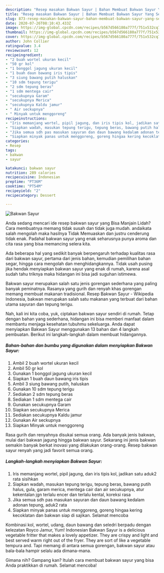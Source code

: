 ```yaml
---
description: "Resep masakan Bakwan Sayur | Bahan Membuat Bakwan Sayur Yang Sedap"
title: "Resep masakan Bakwan Sayur | Bahan Membuat Bakwan Sayur Yang Sedap"
slug: 873-resep-masakan-bakwan-sayur-bahan-membuat-bakwan-sayur-yang-sedap
date: 2020-07-26T08:10:43.433Z
image: https://img-global.cpcdn.com/recipes/b567d566180a777f/751x532cq70/bakwan-sayur-foto-resep-utama.jpg
thumbnail: https://img-global.cpcdn.com/recipes/b567d566180a777f/751x532cq70/bakwan-sayur-foto-resep-utama.jpg
cover: https://img-global.cpcdn.com/recipes/b567d566180a777f/751x532cq70/bakwan-sayur-foto-resep-utama.jpg
author: John Collier
ratingvalue: 3.4
reviewcount: 12
recipeingredient:
- "2 buah wortel ukuran kecil"
- "50 gr kol"
- "1 bonggol jagung ukuran kecil"
- "1 buah daun bawang iris tipis"
- "3 siung bawang putih haluskan"
- "10 sdm tepung terigu"
- "2 sdm tepung beras"
- "1 sdm mentega cair"
- "secukupnya Garam"
- "secukupnya Merica"
- "secukupnya Kaldu jamur"
- " Air seckupnya"
- " Minyak untuk menggoreng"
recipeinstructions:
- "Iris memanjang wortel, pipil jagung, dan iris tipis kol, jadikan satu aduk2 rata sisihkan"
- "Siapkan wadah, masukan tepung terigu, tepung beras, bawang putih halus, gula, garam merica, mentega cair dan air secukupnya, atur kekentalan jgn terlalu encer dan terlalu kental, koreksi rasa"
- "Jika semua sdh pas masukan sayuran dan daun bawang kedalam adonan tepung, aduk2 rata"
- "Siapkan minyak panas untuk menggoreng, goreng hingaa kering kecoklatan dan bakwan siap di sajikan. Selamat mencoba"
categories:
- Resep
tags:
- bakwan
- sayur

katakunci: bakwan sayur 
nutrition: 289 calories
recipecuisine: Indonesian
preptime: "PT36M"
cooktime: "PT54M"
recipeyield: "2"
recipecategory: Dessert

---
```



![Bakwan Sayur](https://img-global.cpcdn.com/recipes/b567d566180a777f/751x532cq70/bakwan-sayur-foto-resep-utama.jpg)

Anda sedang mencari ide resep bakwan sayur yang Bisa Manjain Lidah? Cara membuatnya memang tidak susah dan tidak juga mudah. andaikata salah mengolah maka hasilnya Tidak Memuaskan dan justru cenderung tidak enak. Padahal bakwan sayur yang enak seharusnya punya aroma dan cita rasa yang bisa memancing selera kita.

Ada beberapa hal yang sedikit banyak berpengaruh terhadap kualitas rasa dari bakwan sayur, pertama dari jenis bahan, kemudian pemilihan bahan segar, hingga cara mengolah dan menghidangkannya. Tidak usah pusing jika hendak menyiapkan bakwan sayur yang enak di rumah, karena asal sudah tahu triknya maka hidangan ini bisa jadi suguhan istimewa.

Bakwan sayur merupakan salah satu jenis gorengan sederhana yang paling banyak peminatnya. Rasanya yang gurih dan renyah khas gorengan memang membuat makanan tradisional. Resep Bakwan Sayur - Wikipedia Indonesia, bakwan merupakan salah satu makanan yang terbuat dari bahan utama sayuran dan tepung terigu.


Nah, kali ini kita coba, yuk, ciptakan bakwan sayur sendiri di rumah. Tetap dengan bahan yang sederhana, hidangan ini bisa memberi manfaat dalam membantu menjaga kesehatan tubuhmu sekeluarga. Anda dapat menyiapkan Bakwan Sayur menggunakan 13 bahan dan 4 langkah pembuatan. Berikut ini langkah-langkah dalam membuat hidangannya.

<!--inarticleads1-->

##### Bahan-bahan dan bumbu yang digunakan dalam menyiapkan Bakwan Sayur:

1. Ambil 2 buah wortel ukuran kecil
1. Ambil 50 gr kol
1. Gunakan 1 bonggol jagung ukuran kecil
1. Siapkan 1 buah daun bawang iris tipis
1. Ambil 3 siung bawang putih, haluskan
1. Gunakan 10 sdm tepung terigu
1. Sediakan 2 sdm tepung beras
1. Sediakan 1 sdm mentega cair
1. Gunakan secukupnya Garam
1. Siapkan secukupnya Merica
1. Sediakan secukupnya Kaldu jamur
1. Gunakan  Air seckupnya
1. Siapkan  Minyak untuk menggoreng


Rasa gurih dan renyahnya disukai semua orang. Ada banyak jenis bakwan, mulai dari bakwan jagung hingga bakwan sayur. Sekarang ini jenis bakwan semakin banyak berkat inovasi yang dilakukan orang-orang. Resep bakwan sayur renyah yang jadi favorit semua orang. 

<!--inarticleads2-->

##### Langkah-langkah menyiapkan Bakwan Sayur:

1. Iris memanjang wortel, pipil jagung, dan iris tipis kol, jadikan satu aduk2 rata sisihkan
1. Siapkan wadah, masukan tepung terigu, tepung beras, bawang putih halus, gula, garam merica, mentega cair dan air secukupnya, atur kekentalan jgn terlalu encer dan terlalu kental, koreksi rasa
1. Jika semua sdh pas masukan sayuran dan daun bawang kedalam adonan tepung, aduk2 rata
1. Siapkan minyak panas untuk menggoreng, goreng hingaa kering kecoklatan dan bakwan siap di sajikan. Selamat mencoba


Kombinasi kol, wortel, udang, daun bawang dan seledri berpadu dengan kelezatan Royco Jamur, Yum! Indonesian Bakwan Sayur is a delicious vegetable fritter that makes a lovely appetizer. They are crispy and light and best served warm right out of the fryer. They are sort of like a vegetable tempura and. Tapi memang di antara semua gorengan, bakwan sayur atau bala-bala hampir selalu ada dimana-mana. 

Gimana nih? Gampang kan? Itulah cara membuat bakwan sayur yang bisa Anda praktikkan di rumah. Selamat mencoba!

